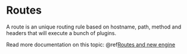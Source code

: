 # Routes

A route is an unique routing rule based on hostname, path, method and headers that will execute a bunch of plugins.

Read more documentation on this topic: @ref[Routes and new engine](../topics/engine.md)